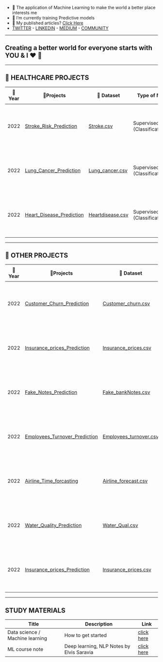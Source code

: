 - 👀 The application of Machine Learning to make the world a better place interests me
- 🌱 I’m currently training Predictive models
- 👀 My published articles? [Click Here](https://medium.com/@preciousebiteazun)
- [TWITTER](https://twitter.com/precious_Ebii) - [LINKEDIN](https://www.linkedin.com/in/precious-ebite-azun-17406570) - [MEDIUM](https://medium.com/@preciousebiteazun) - [COMMUNITY](https://twitter.com/i/communities/1535498358088925185)
---

Creating a better world for everyone starts with YOU & I :heart: :muscle:
---

<!---
precious-azun/precious-azun is a ✨ special ✨ repository because its `README.md` (this file) appears on your GitHub profile.
You can click the Preview link to take a look at your changes.
--->
---
:hospital: **HEALTHCARE PROJECTS** 
---
|  :calendar:Year    |       :blue_book:Projects     | :bookmark: Dataset | Type of ML      | :mag:Algorithms |      :dart:Applied Technologies | :bookmark_tabs:Status | :newspaper:Publication |
--        | --            | -- | --          | -- | -- | -- | --
| 2022 | [Stroke_Risk_Prediction](https://github.com/precious-azun/Stroke-prediction/blob/main/Stroke_Prediction_Using_3ML_Algorithms.ipynb) |[Stroke.csv](https://github.com/precious-azun/Stroke-prediction/blob/main/strokedata.csv )|Supervised (Classification)|  KNN, LOG.R, DT | Python Pandas Numpy Seaborn Matplotlib Sklearn Scikit-learn | :white_check_mark:| :link:[Click Here](https://link.medium.com/wRAyqZHEjrb)
| 2022 | [Lung_Cancer_Prediction](https://github.com/precious-azun/Lung_Cancer_Prediction/blob/main/Lung_cancer_prediction.ipynb)|[Lung_cancer.csv](https://github.com/precious-azun/Lung_Cancer_Prediction/blob/main/lungcancerdata.csv) |Supervised (Classification) |  KNN, LOG.R, DT , SVM |  Python Pandas Numpy Seaborn Matplotlib Sklearn Scikit-learn | :hourglass:  | :hourglass: 
| 2022 | [Heart_Disease_Prediction](https://github.com/precious-azun/Heart-disease_Prediction/blob/main/Heart_disease_Prediction_using%203ML%20Algorithms.ipynb) | [Heartdisease.csv](https://github.com/precious-azun/Heart-disease_Prediction/blob/main/heartdisease.csv)|Supervised (Classification)|  KNN, LOG.R, DT|  Python Pandas Numpy Seaborn Matplotlib Sklearn Scikit-learn | :white_check_mark: | :white_check_mark:


---

:rocket: **OTHER PROJECTS** 
---
|  :calendar:Year    |       :blue_book:Projects    | :bookmark: Dataset | Type of ML      | :mag:Algorithms |      :dart:Applied Technologies | :bookmark_tabs:Status | 
--        | --             | --      |--    | -- | -- | -- 
| 2022 | [Customer_Churn_Prediction](https://github.com/precious-azun/Customer_Churn_Prediction/blob/main/Customer_churn_prediction.ipynb)|[Customer_churn.csv](https://github.com/precious-azun/Customer_Churn_Prediction/blob/main/telecom_churn.csv) |Supervised (Classification) | SVM, BAG.C, KNN, R.F,LOG.R, DT |  Python Pandas Numpy Seaborn Matplotlib Sklearn Scikit-learn | :white_check_mark: | :link:[Click here](https://pages.github.com/)
| 2022 | [Insurance_prices_Prediction](https://github.com/precious-azun/Insurance_prices_Prediction/blob/main/Insurance_prices_Prediction.ipynb)|[Insurance_prices.csv](https://github.com/precious-azun/Insurance_prices_Prediction/blob/main/Insurance_prices.csv) |Supervised (Regression) |  Linear R, RF.R |  Python Pandas Numpy Seaborn Matplotlib Sklearn Scikit-learn | :hourglass: | :link:[Click here](https://pages.github.com/)
| 2022 | [Fake_Notes_Prediction](https://github.com/precious-azun/Fake_Notes_Prediction/blob/main/Fakes_Notes_prediction.ipynbn)|[Fake_bankNotes.csv](https://github.com/precious-azun/Fake_Notes_Prediction/blob/main/bank_notes.csv) |Supervised (Classification) | LOG.R, DT |  Python Pandas Numpy Seaborn Matplotlib Sklearn Scikit-learn | :white_check_mark: | :link:[Click here](https://pages.github.com/)
| 2022 | [Employees_Turnover_Prediction](https://github.com/precious-azun/Employees_Turnover_Prediction/blob/main/Employees_Turnover_Prediction.ipynb)|[Employees_turnover.csv](https://github.com/precious-azun/Employees_Turnover_Prediction/blob/main/hr_data.csv) |Supervised (Classification) |  KNN, LOG.R, DT |  Python Pandas Numpy Seaborn Matplotlib Sklearn Scikit-learn | :white_check_mark: | :link:[Click here](https://pages.github.com/)
| 2022 | [Airline_Time_forcasting](https://github.com/precious-azun/Airline_time_forcasting/blob/main/Airline_time_forcasting.ipynb)|[Airline_forecast.csv](https://github.com/precious-azun/Airline_time_forcasting/blob/main/AirPassengers.csv) |Supervised (Regression) |  Xgboost |  Python Pandas Numpy Seaborn Matplotlib Sklearn Scikit-learn| :white_check_mark: | :link:[Click here](https://pages.github.com/)
| 2022 | [Water_Quality_Prediction](https://github.com/precious-azun/Water_Quality_Prediction/blob/main/Water_quality_prediction.ipynb)|[Water_Qual.csv](https://github.com/precious-azun/Water_Quality_Prediction/blob/main/water_quality.csv) |Supervised (Classification) |  RF, LOG.R, DT |  Python Pandas Numpy Seaborn Matplotlib Sklearn Scikit-learn | :white_check_mark: | :link:[Click here](https://pages.github.com/)
| 2022 | [Insurance_prices_Prediction](https://github.com/precious-azun/Insurance_prices_Prediction/blob/main/Insurance_prices_Prediction.ipynb)|[Insurance_prices.csv](https://github.com/precious-azun/Insurance_prices_Prediction/blob/main/Insurance_prices.csv) |Supervised (Regression) |  Linear R, RF.R |  Python Pandas Numpy Seaborn Matplotlib Sklearn Scikit-learn | :hourglass: | :link:[Click here](https://pages.github.com/) 









---
**STUDY MATERIALS**
---
| Title | Description | Link |
|-- |-- | --
| Data science / Machine learning |   How to get started | [click here](https://github.com/precious-azun/Simple-steps-on-getting-started-with-Data-science-Machine-learning)
| ML course note | Deep learning, NLP Notes by Elvis Saravia | [click here](https://github.com/precious-azun/ML-Course-Notes)

